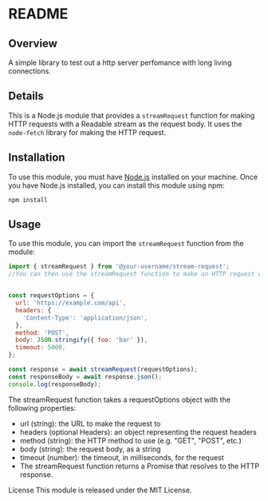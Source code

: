 # README

## Overview

A simple library to test out a http server perfomance with long living connections. 

## Details
This is a Node.js module that provides a `streamRequest` function for making HTTP requests with a Readable stream as the request body. It uses the `node-fetch` library for making the HTTP request.

## Installation

To use this module, you must have [Node.js](https://nodejs.org/) installed on your machine. Once you have Node.js installed, you can install this module using npm:

`npm install `


## Usage

To use this module, you can import the `streamRequest` function from the module:

```js
import { streamRequest } from '@your-username/stream-request';
//You can then use the streamRequest function to make an HTTP request with a Readable stream as the request body:


const requestOptions = {
  url: 'https://example.com/api',
  headers: {
    'Content-Type': 'application/json',
  },
  method: 'POST',
  body: JSON.stringify({ foo: 'bar' }),
  timeout: 5000,
};

const response = await streamRequest(requestOptions);
const responseBody = await response.json();
console.log(responseBody);
```

The streamRequest function takes a requestOptions object with the following properties:

- url (string): the URL to make the request to
- headers (optional Headers): an object representing the request headers
- method (string): the HTTP method to use (e.g. "GET", "POST", etc.)
- body (string): the request body, as a string
- timeout (number): the timeout, in milliseconds, for the request
- The streamRequest function returns a Promise that resolves to the HTTP response.

License
This module is released under the MIT License.
